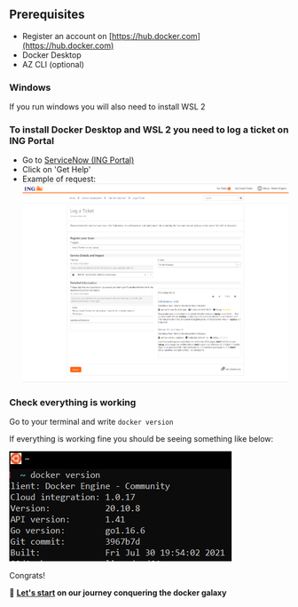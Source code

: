 ## Prerequisites
- Register an account on [https://hub.docker.com](https://hub.docker.com)
- Docker Desktop
- AZ CLI (optional)
### Windows
If you run windows you will also need to install WSL 2
### To install Docker Desktop and WSL 2 you need to log a ticket on ING Portal
- Go to [ServiceNow (ING Portal)](https://ing.service-now.com/ing_portal)
- Click on 'Get Help'
- Example of request:
![](../media/prerequisites/service-now.png)
### Check everything is working

Go to your terminal and write `docker version`

If everything is working fine you should be seeing something like below:

![img.png](../media/prerequisites/img.png)

Congrats!

🌌 **[Let's start](0-introduction/class-1.md) on our journey conquering the docker galaxy**
